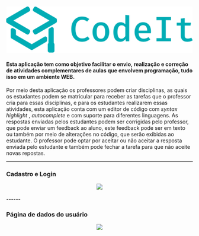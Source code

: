 <p align="center">
  <img src="https://raw.githubusercontent.com/LucasSonego/CodeIt-frontend/master/src/assets/logocodeit.svg">
</p>


#### Esta aplicação tem como objetivo facilitar o envio, realização e correção de atividades complementares de aulas que envolvem programação, tudo isso em um ambiente WEB.

Por meio desta aplicação os professores podem criar disciplinas, as quais os estudantes podem se matricular para receber as tarefas que o professor cria para essas disciplinas, e para os estudantes realizarem essas atividades, esta aplicação conta com um editor de código com _syntax highlight_ , _autocomplete_ e com suporte para diferentes linguagens. As respostas enviadas pelos estudantes podem ser corrigidas pelo professor, que pode enviar um feedback ao aluno, este feedback pode ser em texto ou também por meio de alterações no código, que serão exibidas ao estudante. O professor pode optar por aceitar ou não aceitar a resposta enviada pelo estudante e também pode fechar a tarefa para que não aceite novas repostas.



------

### Cadastro e Login

<p align="center">
  <img src="https://i.imgur.com/tIgdngx.gif">
</p>
------

### Página de dados do usuário

<p align="center">
  <img src="https://i.imgur.com/fZYRma0.gif">
</p>

